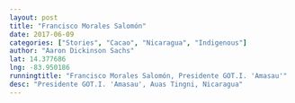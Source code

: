 ```yaml
---
layout: post
title: "Francisco Morales Salomón"
date: 2017-06-09
categories: ["Stories", "Cacao", "Nicaragua", "Indigenous"]
author: "Aaron Dickinson Sachs"
lat: 14.377686
lng: -83.950186
runningtitle: "Francisco Morales Salomón, Presidente GOT.I. 'Amasau'"
desc: "Presidente GOT.I. 'Amasau', Auas Tingni, Nicaragua"
---
```


